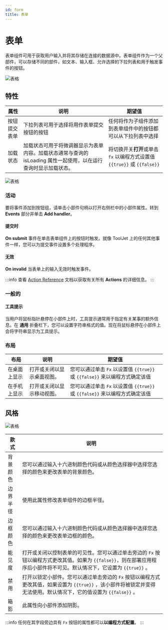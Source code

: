 ```yaml
---
id: form
title: 表单
---
```


# 表单

表单组件可用于获取用户输入并将其存储在连接的数据源中。表单组件作为一个父部件，可以存储不同的部件，如文本、输入框、允许选择的下拉列表和用于触发事件的按钮。

<div style={{textAlign:'center'}}>

<img className="screenshot-full" src="/img/widgets/form/formwidget.png" alt="表格" />

</div>

## 特性

| 属性         | 说明                                                                                                            | 期望值                                                                   |
| ------------ | --------------------------------------------------------------------------------------------------------------- | ------------------------------------------------------------------------ |
| 按钮提交表单 | 下拉列表可用于选择将用作表单提交按钮的按钮                                                                      | 任何将作为子组件添加到表单组件中的按钮都可以从下拉列表中选择             |
| 加载状态     | 加载状态可用于将微调器显示为表单内容。加载状态通常与查询的 isLoading 属性一起使用，以在运行查询时显示加载状态。 | 将切换开关**打开**或单击 `fx` 以编程方式设置值 `{{true}}` 或 `{{false}}` |

<div style={{textAlign:'center'}}>

<img className="screenshot-full" src="/img/widgets/form/prop.png" alt="表格" />

</div>

### 活动

要将事件添加到按钮组，请单击小部件句柄以打开右侧栏中的小部件属性。转到 **Events** 部分并单击 **Add handler**。

#### 提交时

**On submit** 事件在单击表单组件上的按钮时触发。就像 ToolJet 上的任何其他事件一样，您可以为提交事件设置多个处理程序。

#### 无效

**On invalid** 当表单上的输入无效时触发事件。

:::info
查看 [Action Reference](/docs/category/actions-reference) 文档以获取有关所有 **Actions** 的详细信息。
:::

### 一般的
#### 工具提示

当用户将鼠标指针悬停在小部件上时，工具提示通常用于指定有关某事的额外信息。在 **通用** 折叠栏下，您可以设置字符串格式的值。现在将鼠标悬停在小部件上会将字符串显示为工具提示。

### 布局

| 布局         | 说明                       | 期望值                                                                      |
| ------------ | -------------------------- | --------------------------------------------------------------------------- |
| 在桌面上显示 | 打开或关闭以显示桌面视图。 | 您可以通过单击 `Fx` 以设置值 `{{true}}` 或 `{{false}}` 来以编程方式确定该值 |
| 在手机上显示 | 打开或关闭以显示移动视图。 | 您可以通过单击 `Fx` 以设置值 `{{true}}` 或 `{{false}}` 来以编程方式确定该值 |

## 风格

<div style={{textAlign:'center'}}>

<img className="screenshot-full" src="/img/widgets/form/styles.png" alt="表格" />

</div>

| 款式     | 说明                                                                                                                                                                     |
| -------- | ------------------------------------------------------------------------------------------------------------------------------------------------------------------------ |
| 背景颜色 | 您可以通过输入十六进制颜色代码或从颜色选择器中选择您选择的颜色来更改表单的背景颜色。                                                                                     |
| 边界半径 | 使用此属性修改表单组件的边框半径。                                                                                                                                       |
| 边框颜色 | 您可以通过输入十六进制颜色代码或从颜色选择器中选择您选择的颜色来更改表单边框的颜色。                                                                                     |
| 能见度   | 打开或关闭以控制表单的可见性。您可以通过单击旁边的 `Fx` 按钮以编程方式更改其值。如果为 `{{false}}`，则在部署应用程序后小部件将不可见。默认情况下，它设置为 `{{true}}` 。 |
| 禁用     | 打开以锁定小部件。您可以通过单击旁边的 `Fx` 按钮以编程方式更改其值，如果设置为 `{{true}}` ，该小部件将被锁定并变得无法使用。默认情况下，它的值设置为 `{{false}}` 。      |
| 箱影     | 此属性向小部件添加阴影。                                                                                                                                                 | 您可以为框阴影属性使用不同的值，例如偏移、模糊、扩散和颜色代码。 |

:::info
任何在其字段旁边具有 `Fx` 按钮的属性都可以**以编程方式配置**。
:::